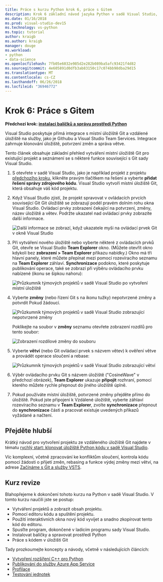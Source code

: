 ```yaml
---
title: Práce s kurzu Python krok 6, práce s Gitem
description: Krok 6 základní návod jazyka Python v sadě Visual Studio, který po sobě zakrývá funkce související s Git sady Visual Studio.
ms.date: 01/16/2018
ms.prod: visual-studio-dev15
ms.technology: vs-python
ms.topic: tutorial
author: kraigb
ms.author: kraigb
manager: douge
ms.workload:
- python
- data-science
ms.openlocfilehash: 7fb05e6032e985d2e282b089ba5afc93421f4d82
ms.sourcegitcommit: 4e605891d0dfb3ab83150c17c074bb98dba29d15
ms.translationtype: MT
ms.contentlocale: cs-CZ
ms.lasthandoff: 06/26/2018
ms.locfileid: "36946772"
---
```

# <a name="step-6-work-with-git"></a>Krok 6: Práce s Gitem

**Předchozí krok: [instalaci balíčků a správu prostředí Python](tutorial-working-with-python-in-visual-studio-step-05-installing-packages.md)**

Visual Studio poskytuje přímá integrace s místní úložiště Git a vzdálené úložiště na služby, jako je Githubu a Visual Studio Team Services. Integrace zahrnuje klonování úložiště, potvrzení změn a správa větve.

Tento článek obsahuje základní přehled vytváření místní úložiště Git pro existující projekt a seznámení se s některé funkce související s Git sady Visual Studio.

1. S otevřete v sadě Visual Studio, jako je například projekt z projektu [předchozího kroku](tutorial-working-with-python-in-visual-studio-step-05-installing-packages.md), klikněte pravým tlačítkem na řešení a vyberte **přidat řešení správy zdrojového kódu**. Visual Studio vytvoří místní úložiště Git, která obsahuje váš kód projektu.

1. Když Visual Studio zjistí, že projekt spravovat v ovládacích prvcích související Git Git úložiště se zobrazují podél pravém dolním rohu okna Visual Studio. Ovládací prvky zobrazení čekající na potvrzení, změny, název úložiště a větev. Podržte ukazatel nad ovládací prvky zobrazíte další informace.

    ![Další informace se zobrazí, když ukazatele myši na ovládací prvek Git v okně Visual Studio](media/working-with-git-01.png)

1. Při vytváření nového úložiště nebo vyberte některé z ovládacích prvků Git, otevře se Visual Studio **Team Explorer** okno. (Můžete otevřít okno kdykoli bez **zobrazení > Team Explorer** příkazu nabídky.) Okno má tři hlavní panely, které můžete přepínat mezi pomocí rozevíracího seznamu na **Team Explorer** záhlaví. **Synchronizace** podokno, které poskytuje publikování operace, také se zobrazí při výběru ovládacího prvku nabízené (ikonu se šipkou nahoru):

    ![Průzkumník týmových projektů v sadě Visual Studio po vytvoření místní úložiště](media/working-with-git-02.png)

1. Vyberte **změny** (nebo řízení Git s na ikonu tužky) nepotvrzené změny a potvrdit Pokud žádoucí.

    ![Průzkumník týmových projektů v sadě Visual Studio zobrazující nepotvrzené změny](media/working-with-git-03.png)

    Poklikejte na soubor v **změny** seznamu otevřete zobrazení rozdílů pro tento soubor:

    ![Zobrazení rozdílové změny do souboru](media/working-with-git-05.png)

1. Vyberte **větví** (nebo Git ovládací prvek s názvem větev) k ověření větve a provádět operace sloučení a rebase:

    ![Průzkumník týmových projektů v sadě Visual Studio zobrazující větví](media/working-with-git-04.png)

1. Výběr ovládacího prvku Git s názvem úložiště ("CosineWave" v předchozí obrázek), **Team Explorer** ukazuje **připojit** rozhraní, pomocí kterého můžete rychle přepnout do jiného úložiště úplně.

1. Pokud používáte místní úložiště, potvrzené změny přejděte přímo do úložiště. Pokud jste připojení k Vzdálené úložiště, vyberte záhlaví rozevíracího seznamu v **Team Explorer**, zvolte **synchronizace** přepnout do **synchronizace** části a pracovat existuje uvedených příkazů vyžádané a načtení.

## <a name="go-deeper"></a>Přejděte hlubší

Krátký návod pro vytvoření projektu ze vzdáleného úložiště Git najdete v tématu [rychlý start: klonovat úložiště Python kódu v sadě Visual Studio](quickstart-03-python-in-visual-studio-project-from-repository.md).

Víc komplexní, včetně zpracování ke konfliktům sloučení, kontrola kódu pomocí žádosti o přijetí změn, rebasing a funkce výdej změny mezi větví, na adrese [Začínáme s Git a služby VSTS](/vsts/git/gitquickstart?toc=/visualstudio/version-control/toc.json&bc=/vsts/git/breadcrumb/vc/toc.json&view=vsts&tabs=visual-studio).

## <a name="tutorial-review"></a>Kurz revize

Blahopřejeme k dokončení tohoto kurzu na Python v sadě Visual Studio. V tomto kurzu naučili jste se postup:

- Vytváření projektů a zobrazit obsah projektu.
- Pomocí editoru kódu a spuštění projektu.
- Použití interaktivních okna nový kód vyvíjet a snadno zkopírovat tento kód do editoru.
- Spusťte program, dokončené v ladicím programu sady Visual Studio.
- Instalovat balíčky a spravovat prostředí Python
- Práce s kódem v úložišti Git

Tady prozkoumejte koncepty a návody, včetně v následujících článcích:

- [Vytvoření rozšíření C++ pro Python](working-with-c-cpp-python-in-visual-studio.md)
- [Publikování do služby Azure App Service](publishing-python-web-applications-to-azure-from-visual-studio.md)
- [Profilace](profiling-python-code-in-visual-studio.md)
- [Testování jednotek](unit-testing-python-in-visual-studio.md)
